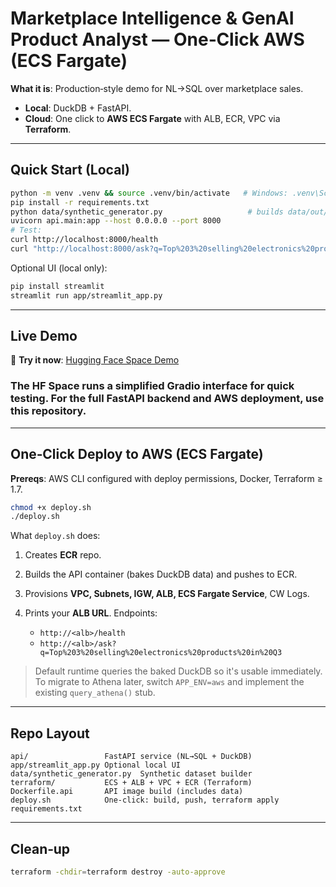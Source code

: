 # Marketplace Intelligence & GenAI Product Analyst — One‑Click AWS (ECS Fargate)

**What it is**: Production‑style demo for NL→SQL over marketplace sales.
- **Local**: DuckDB + FastAPI.
- **Cloud**: One click to **AWS ECS Fargate** with ALB, ECR, VPC via **Terraform**.

---
## Quick Start (Local)
```bash
python -m venv .venv && source .venv/bin/activate   # Windows: .venv\Scripts\activate
pip install -r requirements.txt
python data/synthetic_generator.py                   # builds data/out/market.duckdb
uvicorn api.main:app --host 0.0.0.0 --port 8000
# Test:
curl http://localhost:8000/health
curl "http://localhost:8000/ask?q=Top%203%20selling%20electronics%20products%20in%20Q3"
```

Optional UI (local only):

```bash
pip install streamlit
streamlit run app/streamlit_app.py
```

---
## Live Demo

🚀 **Try it now**: [Hugging Face Space Demo](https://huggingface.co/spaces/soupstick/marketplace-intelligence)

### The HF Space runs a simplified Gradio interface for quick testing. For the full FastAPI backend and AWS deployment, use this repository.
---


## One‑Click Deploy to AWS (ECS Fargate)

**Prereqs**: AWS CLI configured with deploy permissions, Docker, Terraform ≥ 1.7.

```bash
chmod +x deploy.sh
./deploy.sh
```

What `deploy.sh` does:

1. Creates **ECR** repo.
2. Builds the API container (bakes DuckDB data) and pushes to ECR.
3. Provisions **VPC, Subnets, IGW, ALB, ECS Fargate Service**, CW Logs.
4. Prints your **ALB URL**. Endpoints:

   * `http://<alb>/health`
   * `http://<alb>/ask?q=Top%203%20selling%20electronics%20products%20in%20Q3`

> Default runtime queries the baked DuckDB so it's usable immediately. To migrate to Athena later, switch `APP_ENV=aws` and implement the existing `query_athena()` stub.

---

## Repo Layout

```
api/                 FastAPI service (NL→SQL + DuckDB)
app/streamlit_app.py Optional local UI
data/synthetic_generator.py  Synthetic dataset builder
terraform/           ECS + ALB + VPC + ECR (Terraform)
Dockerfile.api       API image build (includes data)
deploy.sh            One‑click: build, push, terraform apply
requirements.txt
```

---

## Clean‑up

```bash
terraform -chdir=terraform destroy -auto-approve
```
